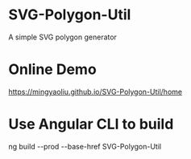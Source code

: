 # SVG-Polygon-Util
A simple SVG polygon generator

# Online Demo
https://mingyaoliu.github.io/SVG-Polygon-Util/home


# Use Angular CLI to build

ng build --prod --base-href SVG-Polygon-Util
